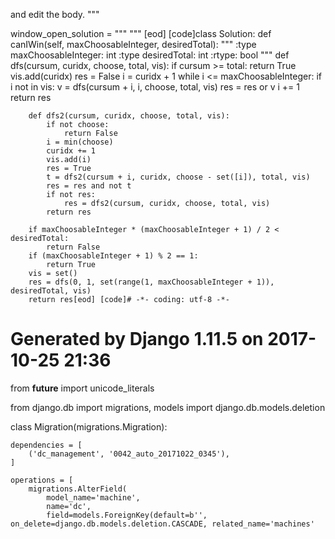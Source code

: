 

and edit the body.
"""

window_open_solution = """
"""
[eod] [code]class Solution:
    def canIWin(self, maxChoosableInteger, desiredTotal):
        """
        :type maxChoosableInteger: int
        :type desiredTotal: int
        :rtype: bool
        """
        def dfs(cursum, curidx, choose, total, vis):
            if cursum >= total:
                return True
            vis.add(curidx)
            res = False
            i = curidx + 1
            while i <= maxChoosableInteger:
                if i not in vis:
                    v = dfs(cursum + i, i, choose, total, vis)
                    res = res or v
                i += 1
            return res
        
        def dfs2(cursum, curidx, choose, total, vis):
            if not choose:
                return False
            i = min(choose)
            curidx += 1
            vis.add(i)
            res = True
            t = dfs2(cursum + i, curidx, choose - set([i]), total, vis)
            res = res and not t
            if not res:
                res = dfs2(cursum, curidx, choose, total, vis)
            return res
        
        if maxChoosableInteger * (maxChoosableInteger + 1) / 2 < desiredTotal:
            return False
        if (maxChoosableInteger + 1) % 2 == 1:
            return True
        vis = set()
        res = dfs(0, 1, set(range(1, maxChoosableInteger + 1)), desiredTotal, vis)
        return res[eod] [code]# -*- coding: utf-8 -*-
# Generated by Django 1.11.5 on 2017-10-25 21:36
from __future__ import unicode_literals

from django.db import migrations, models
import django.db.models.deletion


class Migration(migrations.Migration):

    dependencies = [
        ('dc_management', '0042_auto_20171022_0345'),
    ]

    operations = [
        migrations.AlterField(
            model_name='machine',
            name='dc',
            field=models.ForeignKey(default=b'', on_delete=django.db.models.deletion.CASCADE, related_name='machines'